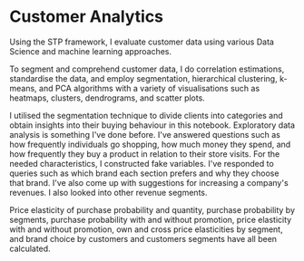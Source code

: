 # Customer Analytics

Using the STP framework, I evaluate customer data using various Data Science and machine learning approaches.

To segment and comprehend customer data, I do correlation estimations, standardise the data, and employ segmentation, hierarchical clustering, k-means, and PCA algorithms with a variety of visualisations such as heatmaps, clusters, dendrograms, and scatter plots.

I utilised the segmentation technique to divide clients into categories and obtain insights into their buying behaviour in this notebook. Exploratory data analysis is something I've done before. I've answered questions such as how frequently individuals go shopping, how much money they spend, and how frequently they buy a product in relation to their store visits. For the needed characteristics, I constructed fake variables. I've responded to queries such as which brand each section prefers and why they choose that brand. I've also come up with suggestions for increasing a company's revenues. I also looked into other revenue segments.

Price elasticity of purchase probability and quantity, purchase probability by segments, purchase probability with and without promotion, price elasticity with and without promotion, own and cross price elasticities by segment, and brand choice by customers and customers segments have all been calculated.

